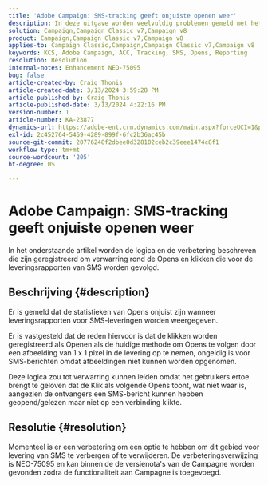 ```yaml
---
title: 'Adobe Campaign: SMS-tracking geeft onjuiste openen weer'
description: In deze uitgave worden veelvuldig problemen gemeld met het bijhouden van SMS-berichten, met onjuiste opensaties in leveringsrapporten.
solution: Campaign,Campaign Classic v7,Campaign v8
product: Campaign,Campaign Classic v7,Campaign v8
applies-to: Campaign Classic,Campaign,Campaign Classic v7,Campaign v8
keywords: KCS, Adobe Campaign, ACC, Tracking, SMS, Opens, Reporting
resolution: Resolution
internal-notes: Enhancement NEO-75095
bug: false
article-created-by: Craig Thonis
article-created-date: 3/13/2024 3:59:28 PM
article-published-by: Craig Thonis
article-published-date: 3/13/2024 4:22:16 PM
version-number: 1
article-number: KA-23877
dynamics-url: https://adobe-ent.crm.dynamics.com/main.aspx?forceUCI=1&pagetype=entityrecord&etn=knowledgearticle&id=5b0416a9-52e1-ee11-904d-6045bd006079
exl-id: 2c452764-5469-4289-899f-6fc2b36ac45b
source-git-commit: 20776248f2dbee0d328102ceb2c39eee1474c8f1
workflow-type: tm+mt
source-wordcount: '205'
ht-degree: 0%

---
```


# Adobe Campaign: SMS-tracking geeft onjuiste openen weer


In het onderstaande artikel worden de logica en de verbetering beschreven die zijn geregistreerd om verwarring rond de Opens en klikken die voor de leveringsrapporten van SMS worden gevolgd.

## Beschrijving {#description}


Er is gemeld dat de statistieken van Opens onjuist zijn wanneer leveringsrapporten voor SMS-leveringen worden weergegeven.

Er is vastgesteld dat de reden hiervoor is dat de klikken worden geregistreerd als Openen als de huidige methode om Opens te volgen door een afbeelding van 1 x 1 pixel in de levering op te nemen, ongeldig is voor SMS-berichten omdat afbeeldingen niet kunnen worden opgenomen.

Deze logica zou tot verwarring kunnen leiden omdat het gebruikers ertoe brengt te geloven dat de Klik als volgende Opens toont, wat niet waar is, aangezien de ontvangers een SMS-bericht kunnen hebben geopend/gelezen maar niet op een verbinding klikte.


## Resolutie {#resolution}


Momenteel is er een verbetering om een optie te hebben om dit gebied voor levering van SMS te verbergen of te verwijderen. De verbeteringsverwijzing is NEO-75095 en kan binnen de de versienota&#39;s van de Campagne worden gevonden zodra de functionaliteit aan Campagne is toegevoegd.

